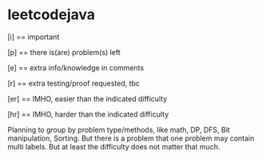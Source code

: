 # leetcodejava

[i] == important

[p] == there is(are) problem(s) left

[e] == extra info/knowledge in comments

[r] == extra testing/proof requested, tbc

[er] == IMHO, easier than the indicated difficulty

[hr] == IMHO, harder than the indicated difficulty


Planning to group by problem type/methods, like math, DP, DFS, Bit manipulation, Sorting.
But there is a problem that one problem may contain multi labels. But at least the difficulty does not matter that much.